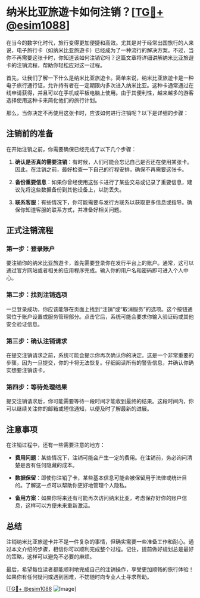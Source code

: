 # 纳米比亚旅遊卡如何注销？[[TG💪+ @esim1088](https://t.me/s/esim1088)]

在当今的数字化时代，旅行变得更加便捷和高效。尤其是对于经常出国旅行的人来说，电子旅行卡（如纳米比亚旅遊卡）已经成为了一种流行的解决方案。不过，当你不再需要这张卡时，你知道该如何注销它吗？这篇文章将详细讲解纳米比亚旅遊卡的注销流程，帮助你轻松应对这一过程。

首先，让我们了解一下什么是纳米比亚旅遊卡。简单来说，纳米比亚旅遊卡是一种电子旅行通行证，允许持有者在一定期限内多次进入纳米比亚。这种卡通常通过在线申请获得，并且可以在手机或平板电脑上使用。由于其便利性，越来越多的游客选择使用这种卡来简化他们的旅行计划。

那么，当你决定不再使用这张卡时，应该如何进行注销呢？以下是详细的步骤：

## 注销前的准备

在开始注销之前，你需要确保已经完成了以下几个步骤：

1. **确认是否真的需要注销**：有时候，人们可能会忘记自己是否还在使用某张卡。因此，在注销之前，最好检查一下自己的行程安排，确保不再需要这张卡。

2. **备份重要信息**：如果你曾经使用这张卡进行了某些交易或记录了重要信息，建议先将这些数据备份到其他设备上，以防丢失。

3. **联系客服**：有些情况下，你可能需要与发行方联系以获取更多信息或指导。确保你知道客服的联系方式，并准备好相关问题。

## 正式注销流程

### 第一步：登录账户

要注销你的纳米比亚旅遊卡，首先需要登录你在发行平台上的账户。通常，这可以通过官方网站或者相关的应用程序完成。输入你的用户名和密码即可进入个人中心。

### 第二步：找到注销选项

一旦登录成功，你应该能够在页面上找到“注销”或“取消服务”的选项。这个按钮通常位于账户设置或服务管理部分。点击它后，系统可能会要求你输入验证码或其他安全验证信息。

### 第三步：确认注销请求

在提交注销请求之前，系统可能会提示你再次确认你的决定。这是一个非常重要的步骤，因为一旦提交，你的卡将无法恢复。仔细阅读所有的警告信息，并确认你确实想要注销该卡。

### 第四步：等待处理结果

提交注销请求后，你可能需要等待一段时间才能收到最终的结果。这段时间内，你可以继续关注你的邮箱或短信通知，以便及时了解最新的进展。

## 注意事项

在注销过程中，还有一些需要注意的地方：

- **费用问题**：某些情况下，注销可能会产生一定的费用。在注销前，务必询问清楚是否有任何隐藏的成本。
  
- **数据保留**：即使你注销了卡，某些基本信息可能会被保留用于法律或统计目的。了解这一点可以帮助你更好地管理个人隐私。

- **备用方案**：如果你将来还有可能再次访问纳米比亚，考虑保存好你的账户信息，这样可以方便未来重新激活。

## 总结

注销纳米比亚旅遊卡并不是一件复杂的事情，但确实需要一些准备工作和耐心。通过本文介绍的步骤，相信你可以顺利完成整个过程。记住，提前做好规划总是最好的策略，这样可以避免不必要的麻烦。

最后，希望每位读者都能顺利地完成自己的注销操作，享受更加顺畅的旅行体验！如果你有任何疑问或遇到困难，不妨随时向专业人士寻求帮助。

[[TG💪+ @esim1088](https://t.me/s/esim1088) ![Image](https://i.postimg.cc/4NQfJmqS/Snipaste-2025-05-13-00-14-12.png)]
